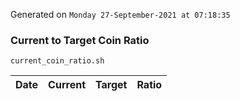 Generated on `Monday 27-September-2021 at 07:18:35`

### Current to Target Coin Ratio
`current_coin_ratio.sh`

Date|Current|Target|Ratio
---|---|---|---
